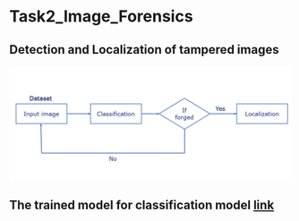 # Task2_Image_Forensics
## Detection and Localization of tampered images
![](images/System.PNG)

## The trained model for classification model [link](https://drive.google.com/file/d/1-P98ZYBPyUhsOwfYufcerra_Isy6y6i2/view?usp=share_link)
